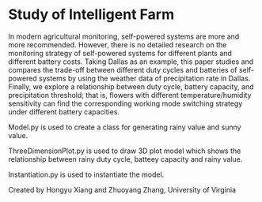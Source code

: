 # Study of Intelligent Farm
In modern agricultural monitoring, self-powered systems are more and more recommended. However, there is no detailed research on the monitoring strategy of self-powered systems for different plants and different battery costs. Taking Dallas as an example, this paper studies and compares the trade-off between different duty cycles and batteries of self-powered systems by using the weather data of precipitation rate in Dallas. Finally, we explore a relationship between duty cycle, battery capacity, and precipitation threshold; that is, flowers with different temperature/humidity sensitivity can find the corresponding working mode switching strategy under different battery capacities.

Model.py is used to create a class for generating rainy value and sunny value.

ThreeDimensionPlot.py is used to draw 3D plot model which shows the relationship between rainy duty cycle, batteey capacity and rainy value.

Instantiation.py is used to instantiate the model.

Created by Hongyu Xiang and Zhuoyang Zhang, University of Virginia
